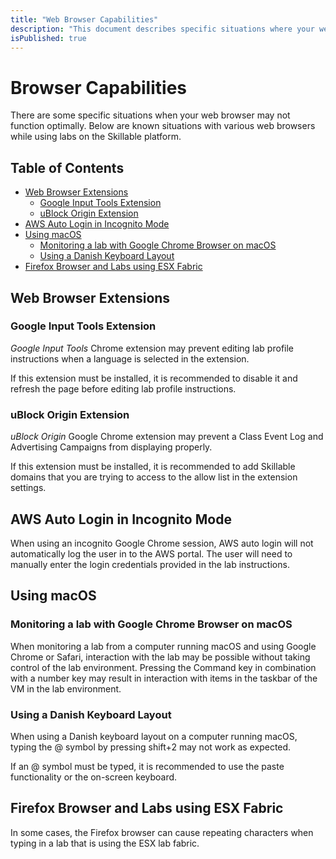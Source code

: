 ```yaml
---
title: "Web Browser Capabilities"
description: "This document describes specific situations where your web browser may not function optimally."
isPublished: true
---
```


# Browser Capabilities 

There are some specific situations when your web browser may not function optimally. Below are known situations with various web browsers while using labs on the Skillable platform. 

## Table of Contents

- [Web Browser Extensions](#web-browser-extensions)
  - [Google Input Tools Extension](#google-input-tools-extension)
  - [uBlock Origin Extension](#ublock-origin-extension)
- [AWS Auto Login in Incognito Mode](#aws-auto-login-in-incognito-mode)
- [Using macOS](#using-macos)
  - [Monitoring a lab with Google Chrome Browser on macOS](#monitoring-a-lab-with-google-chrome-browser-on-macos)
  - [Using a Danish Keyboard Layout](#using-a-danish-keyboard-layout)
- [Firefox Browser and Labs using ESX Fabric](#firefox-browser-and-labs-using-esx-fabric)

## Web Browser Extensions

### Google Input Tools Extension

_Google Input Tools_ Chrome extension may prevent editing lab profile instructions when a language is selected in the extension.

If this extension must be installed, it is recommended to disable it and refresh the page before editing lab profile instructions. 

### uBlock Origin Extension 

_uBlock Origin_ Google Chrome extension may prevent a Class Event Log and Advertising Campaigns from displaying properly. 

If this extension must be installed, it is recommended to add Skillable domains that you are trying to access to the allow list in the extension settings.
 
## AWS Auto Login in Incognito Mode

When using an incognito Google Chrome session, AWS auto login will not automatically log the user in to the AWS portal. The user will need to manually enter the login credentials provided in the lab instructions. 

## Using macOS

### Monitoring a lab with Google Chrome Browser on macOS

When monitoring a lab from a computer running macOS and using Google Chrome or Safari, interaction with the lab may be possible without taking control of the lab environment. Pressing the Command key in combination with a number key may result in interaction with items in the taskbar of the VM in the lab environment. 

### Using a Danish Keyboard Layout

When using a Danish keyboard layout on a computer running macOS, typing the @ symbol by pressing shift+2 may not work as expected. 

If an @ symbol must be typed, it is recommended to use the paste functionality or the on-screen keyboard. 

## Firefox Browser and Labs using ESX Fabric

In some cases, the Firefox browser can cause repeating characters when typing in a lab that is using the ESX lab fabric.

